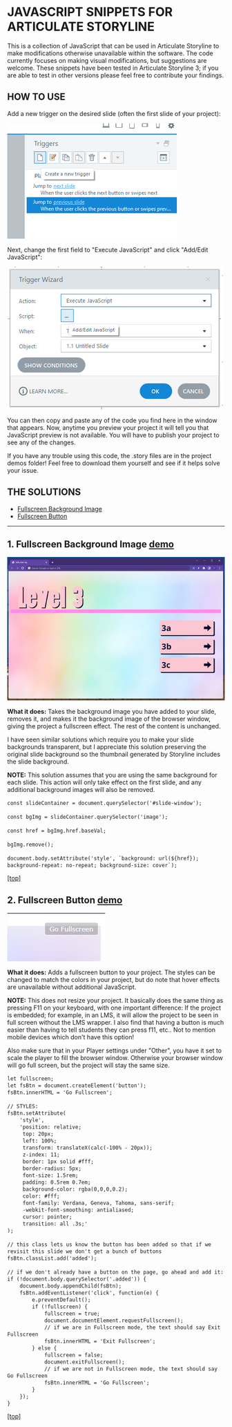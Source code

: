 # JAVASCRIPT SNIPPETS FOR ARTICULATE STORYLINE

This is a collection of JavaScript that can be used in Articulate Storyline to make modifications otherwise unavailable within the software. The code currently focuses on making visual modifications, but suggestions are welcome. These snippets have been tested in Articulate Storyline 3; if you are able to test in other versions please feel free to contribute your findings. 

## HOW TO USE 

Add a new trigger on the desired slide (often the first slide of your project):

![create trigger](./images/01.%20create%20trigger.png)

Next, change the first field to "Execute JavaScript" and click "Add/Edit JavaScript":

![execute javascript](./images/02.%20execute%20javascript.png)

You can then copy and paste any of the code you find here in the window that appears. Now, anytime you preview your project it will tell you that JavaScript preview is not available. You will have to publish your project to see any of the changes.

If you have any trouble using this code, the .story files are in the project demos folder! Feel free to download them yourself and see if it helps solve your issue.

## THE SOLUTIONS

- [Fullscreen Background Image](#1-fullscreen-background-image)
- [Fullscreen Button](#2-fullscreen-button)

---

## 1. Fullscreen Background Image [demo](https://itsdani.me/sl/fullscreen-bg/story.html)

![fullscreen-bg](./images/03.%20fullscreen-bg.png)

**What it does:** Takes the background image you have added to your slide, removes it, and makes it the background image of the browser window, giving the project a fullscreen effect. The rest of the content is unchanged. 

I have seen similar solutions which require you to make your slide backgrounds transparent, but I appreciate this solution preserving the original slide background so the thumbnail generated by Storyline includes the slide background.

**NOTE:** This solution assumes that you are using the same background for each slide. This action will only take effect on the first slide, and any additional background images will also be removed.

```
const slideContainer = document.querySelector('#slide-window');

const bgImg = slideContainer.querySelector('image');

const href = bgImg.href.baseVal;

bgImg.remove();

document.body.setAttribute('style', `background: url(${href}); background-repeat: no-repeat; background-size: cover`);
```
[[top]](#javascript-snippets-for-articulate-storyline)


## 2. Fullscreen Button [demo](https://itsdani.me/sl/fullscreen-button/story.html)

![fullscreen-button](./images/04.%20go-fullscreen.png)

**What it does:** Adds a fullscreen button to your project. The styles can be changed to match the colors in your project, but do note that hover effects are unavailable without additional JavaScript.

**NOTE:** This does not resize your project. It basically does the same thing as pressing F11 on your keyboard, with one important difference: If the project is embedded; for example, in an LMS, it will allow the project to be seen in full screen without the LMS wrapper. I also find that having a button is much easier than having to tell students they can press f11, etc.. Not to mention mobile devices which don't have this option! 

Also make sure that in your Player settings under "Other", you have it set to scale the player to fill the browser window. Otherwise your browser window will go full screen, but the project will stay the same size.

```
let fullscreen;
let fsBtn = document.createElement('button');
fsBtn.innerHTML = 'Go Fullscreen';

// STYLES: 
fsBtn.setAttribute(
	'style',
	'position: relative; 
     top: 20px; 
     left: 100%; 
     transform: translateX(calc(-100% - 20px)); 
     z-index: 11; 
     border: 1px solid #fff; 
     border-radius: 5px; 
     font-size: 1.5rem; 
     padding: 0.5rem 0.7em; 
     background-color: rgba(0,0,0,0.2); 
     color: #fff; 
     font-family: Verdana, Geneva, Tahoma, sans-serif; 
     -webkit-font-smoothing: antialiased; 
     cursor: pointer; 
     transition: all .3s;'
);

// this class lets us know the button has been added so that if we revisit this slide we don't get a bunch of buttons
fsBtn.classList.add('added'); 

// if we don't already have a button on the page, go ahead and add it:
if (!document.body.querySelector('.added')) { 
	document.body.appendChild(fsBtn); 
	fsBtn.addEventListener('click', function(e) {
		e.preventDefault();
		if (!fullscreen) {
			fullscreen = true;
			document.documentElement.requestFullscreen();
            // if we are in Fullscreen mode, the text should say Exit Fullscreen
			fsBtn.innerHTML = 'Exit Fullscreen'; 
		} else {
			fullscreen = false;
			document.exitFullscreen();
            // if we are not in Fullscreen mode, the text should say Go Fullscreen
			fsBtn.innerHTML = 'Go Fullscreen'; 
		}
	});
}

```

[[top]](#javascript-snippets-for-articulate-storyline)
